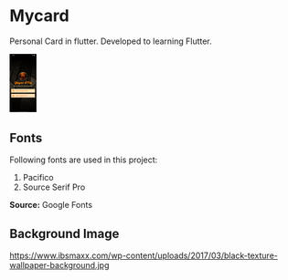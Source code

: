 # Mycard
 Personal Card in flutter. Developed to learning Flutter.

<img src="./screenshot/image1.png" alt="image1" style="zoom:10%;" />

## Fonts

Following fonts are used in this project:

1. Pacifico
2. Source Serif Pro

**Source:** Google Fonts



## Background Image

https://www.ibsmaxx.com/wp-content/uploads/2017/03/black-texture-wallpaper-background.jpg